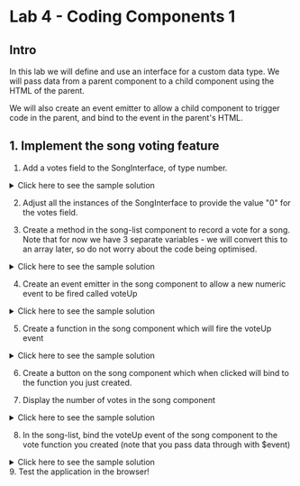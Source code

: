 # Lab 4 - Coding Components 1

## Intro

In this lab we will define and use an interface for a custom data type. We will pass data from a parent component to a child component using the HTML of the parent.

We will also create an event emitter to allow a  child component to trigger code in the parent, and bind to the event in the parent's HTML.

## 1. Implement the song voting feature

1. Add a votes field to the SongInterface, of type number.

<details>
<summary>
Click here to see the sample solution
</summary>

```
export interface SongInterface {
    id : number
    title: string
    artist: string
    dateReleased: Date
    price: number
    votes: number
}
```
</details>

2. Adjust all the instances of the SongInterface to provide the value "0" for the votes field.

3. Create a method in the song-list component to record a vote for a song. Note that for now we have 3 separate variables - we will convert this to an array later, so do not worry about the code being optimised.

<details>
<summary>
Click here to see the sample solution
</summary>

```
export class SongListComponent {

  song1 : SongInterface = {id: 1, title:"Billie Jean", artist: "Michael Jackson", dateReleased: new Date(1983,1,2), price: 10.99, votes:0};
  song2 : SongInterface = {id: 2, title:"I don't wanna miss a thing", artist: "Aerosmith", dateReleased: new Date(1998,5,2), price: 9.99, votes:0};
  song3 : SongInterface = {id: 3, title:"My heart will go on", artist: "Celine Dion", dateReleased: new Date(1997,11,19), price: 7.99, votes:0};

  vote(id :number) : void {
    if (id == 1) {
      this.song1.votes += 1;
    } else if (id == 2) {
      this.song2.votes += 1;
    } else if (id == 3) {
      this.song3.votes += 1;
    }
  }
}
```
</details>

4. Create an event emitter in the song component to allow a new numeric event to be fired called voteUp

<details>
<summary>
Click here to see the sample solution
</summary>

```
  @Output()
  voteUp = new EventEmitter<number>();
```
</details>

5. Create a function in the song component which will fire the voteUp event

<details>
<summary>
Click here to see the sample solution
</summary>

```
  clickVoteUp() {
    this.voteUp.emit(this.song.id);
  }
```
</details>

6. Create a button on the song component which when clicked will bind to the function you just created. 

7. Display the number of votes in the song component

<details>
<summary>
Click here to see the sample solution
</summary>

```
<li> 
    ID: {{song.id}}  TITLE: {{song.title}}  ARTIST: {{song.artist}} VOTES: {{song.votes}}  <button (click)="clickVoteUp()">vote</button>
</li>
```
</details>

8. In the song-list, bind the voteUp event of the song component to the vote function you created (note that you pass data through with $event)

<details>
<summary>
Click here to see the sample solution
</summary>

```
<ul>
    <app-song [song]="song1" (voteUp)="vote($event)"></app-song>
    <app-song [song]="song2" (voteUp)="vote($event)"></app-song>
    <app-song [song]="song3" (voteUp)="vote($event)"></app-song>
</ul>
```
</details>
9. Test the application in the browser!